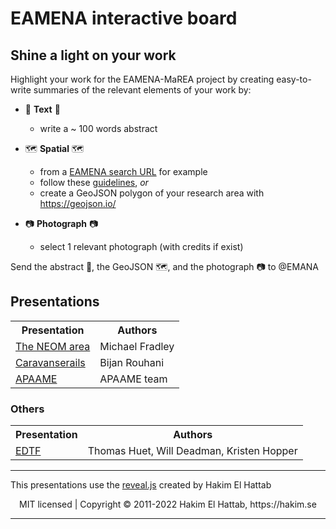 # EAMENA interactive board
 

## Shine a light on your work

Highlight your work for the EAMENA-MaREA project by creating easy-to-write summaries of the relevant elements of your work by:

* 📰 **Text** 📰
  - write a ~ 100 words abstract

* 🗺️ **Spatial** 🗺️
  - from a [EAMENA search URL](https://github.com/eamena-oxford/eamena-arches-dev/tree/main/data/geojson#readme) for example 
  - follow these [guidelines](https://github.com/eamena-oxford/eamena-arches-dev/tree/main/data/geojson#readme), *or*
  - create a GeoJSON polygon of your research area with https://geojson.io/

* 📷 **Photograph** 📷
  - select 1 relevant photograph (with credits if exist)

Send the abstract 📰, the GeoJSON 🗺️, and the photograph 📷 to @EMANA


## Presentations

<div align="center">
<table>
  <tr>
    <th>Presentation</th>
    <th>Authors</th>
  </tr>
  <tr>
    <td><a href="https://eamena-oxford.github.io/reveal.js/projects/neom">The NEOM area</a></td>
    <td>Michael Fradley</td>
  </tr>
  <tr>
    <td><a href="https://eamena-oxford.github.io/reveal.js/projects/caravanserail">Caravanserails</a></td>
    <td>Bijan Rouhani</td>
  </tr>
  <tr>
    <td><a href="https://eamena-oxford.github.io/reveal.js/projects/apaame">APAAME</a></td>
    <td>APAAME team</td>
  </tr>
</table>
</div>

### Others

<div align="center">
<table>
  <tr>
    <th>Presentation</th>
    <th>Authors</th>
  </tr>
  <tr>
    <td><a href="https://eamena-oxford.github.io/reveal.js/projects/time">EDTF</a></td>
    <td>Thomas Huet, Will Deadman, Kristen Hopper</td>
  </tr>
</table>
</div>

--- 
This presentations use the [reveal.js](#reaveal.js) created by Hakim El Hattab
<div align="center">
  MIT licensed | Copyright © 2011-2022 Hakim El Hattab, https://hakim.se
</div>

--- 

